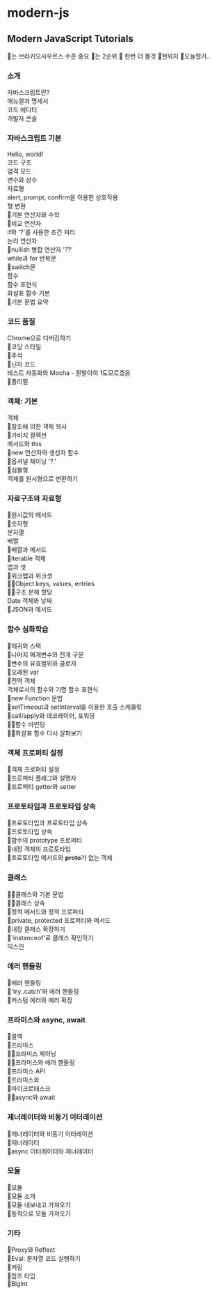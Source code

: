 # modern-js

## Modern JavaScript Tutorials

🦕는 브라키오사우르스 수준 중요 🧶는 2순위 🚧 한번 더 볼것 🔴현위치 🔸오늘할거..

### 소개

자바스크립트란?<br>
매뉴얼과 명세서<br>
코드 에디터<br>
개발자 콘솔

### 자바스크립트 기본

Hello, world!<br>
코드 구조<br>
엄격 모드<br>
변수와 상수<br>
자료형<br>
alert, prompt, confirm을 이용한 상호작용<br>
형 변환<br>
🧶기본 연산자와 수학<br>
🚧비교 연산자<br>
if와 '?'를 사용한 조건 처리<br>
논리 연산자<br>
🧶nullish 병합 연산자 '??'<br>
while과 for 반복문<br>
🧶switch문<br>
함수<br>
함수 표현식<br>
화살표 함수 기본<br>
🧶기본 문법 요약<br>

### 코드 품질

Chrome으로 디버깅하기<br>
🧶코딩 스타일<br>
🧶주석<br>
🧶닌자 코드<br>
테스트 자동화와 Mocha - 뭔말이여 1도모르겠음<br>
🧶폴리필<br>

### 객체: 기본

객체<br>
🚧참조에 의한 객체 복사<br>
🧶가비지 컬렉션<br>
메서드와 this<br>
🚧new 연산자와 생성자 함수<br>
🧶옵셔널 체이닝 '?.'<br>
🧶심볼형<br>
객체를 원시형으로 변환하기<br>

### 자료구조와 자료형

🧶원시값의 메서드<br>
🧶숫자형<br>
문자열<br>
배열<br>
🦕배열과 메서드<br>
🧶iterable 객체<br>
맵과 셋<br>
🧶위크맵과 위크셋<br>
🔸🦕Object.keys, values, entries<br>
🔸🦕구조 분해 할당<br>
Date 객체와 날짜<br>
🦕JSON과 메서드<br>

### 함수 심화학습

🧶재귀와 스택<br>
🦕나머지 매개변수와 전개 구문<br>
🦕변수의 유효범위와 클로저<br>
🧶오래된 var<br>
🧶전역 객체<br>
객체로서의 함수와 기명 함수 표현식<br>
🧶new Function 문법<br>
🦕setTimeout과 setInterval을 이용한 호출 스케줄링<br>
🧶call/apply와 데코레이터, 포워딩<br>
🔸🦕함수 바인딩<br>
🔸🦕화살표 함수 다시 살펴보기<br>

### 객체 프로퍼티 설정

🦕객체 프로퍼티 설정<br>
🧶프로퍼티 플래그와 설명자<br>
🧶프로퍼티 getter와 setter<br>

### 프로토타입과 프로토타입 상속

🦕프로토타입과 프로토타입 상속<br>
🦕프로토타입 상속<br>
🧶함수의 prototype 프로퍼티<br>
🧶내장 객체의 프로토타입<br>
🧶프로토타입 메서드와 **proto**가 없는 객체<br>

### 클래스

🔸🦕클래스와 기본 문법<br>
🔸🦕클래스 상속<br>
🧶정적 메서드와 정적 프로퍼티<br>
🧶private, protected 프로퍼티와 메서드<br>
🧶내장 클래스 확장하기<br>
🧶'instanceof'로 클래스 확인하기<br>
믹스인<br>

### 에러 핸들링

🦕에러 핸들링<br>
🦕'try..catch'와 에러 핸들링<br>
🧶커스텀 에러와 에러 확장<br>

### 프라미스와 async, await

🧶콜백<br>
🦕프라미스<br>
🔸🦕프라미스 체이닝<br>
🔸🦕프라미스와 에러 핸들링<br>
🧶프라미스 API<br>
🧶프라미스화<br>
🧶마이크로태스크<br>
🔴🦕async와 await<br>

### 제너레이터와 비동기 이터레이션

🧶제너레이터와 비동기 이터레이션<br>
🧶제너레이터<br>
🧶async 이터레이터와 제너레이터<br>

### 모듈

🦕모듈<br>
🦕모듈 소개<br>
🦕모듈 내보내고 가져오기<br>
🧶동적으로 모듈 가져오기<br>

### 기타

🧶Proxy와 Reflect<br>
🧶Eval: 문자열 코드 실행하기<br>
🧶커링<br>
🧶참조 타입<br>
🧶BigInt<br>
